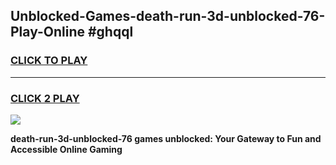 
## Unblocked-Games-death-run-3d-unblocked-76-Play-Online #ghqql
<h3>
<a href="https://news.freeplayer.one?title=death-run-3d-unblocked-76&ref=3">CLICK TO PLAY</a></h3>
<hr>

<h3>
<a href="https://news.freeplayer.one?title=death-run-3d-unblocked-76&ref=3">CLICK 2 PLAY</a>
  
</h3>

<a href="https://news.freeplayer.one?title=death-run-3d-unblocked-76&ref=3"><img src="https://clearcache.store/games.png"></a>


**death-run-3d-unblocked-76 games unblocked: Your Gateway to Fun and Accessible Online Gaming**
